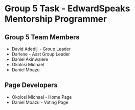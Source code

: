 # Group 5 Task - EdwardSpeaks Mentorship Programmer


## Group 5 Team Members

* David Adediji - Group Leader
* Darlene - Asst Group Leader
* Daniel Akinwalere
* Okolosi Michael 
* Daniel Mbazu 


## Page Developers
* Okolosi Michael - Home Page 
* Daniel Mbazu - Voting Page 

